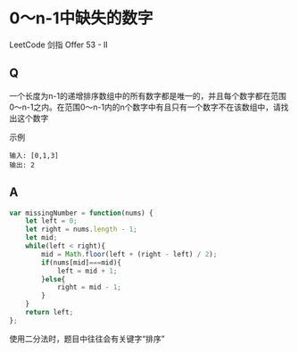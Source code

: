 # 0～n-1中缺失的数字
LeetCode 剑指 Offer 53 - II

## Q
一个长度为n-1的递增排序数组中的所有数字都是唯一的，并且每个数字都在范围0～n-1之内。在范围0～n-1内的n个数字中有且只有一个数字不在该数组中，请找出这个数字

示例
```
输入: [0,1,3]
输出: 2
```

## A
``` javascript
var missingNumber = function(nums) {
    let left = 0;
    let right = nums.length - 1;
    let mid;
    while(left < right){
        mid = Math.floor(left + (right - left) / 2);
        if(nums[mid]===mid){
            left = mid + 1;
        }else{
            right = mid - 1;
        }
    }
    return left;
};
```
使用二分法时，题目中往往会有关键字“排序”

